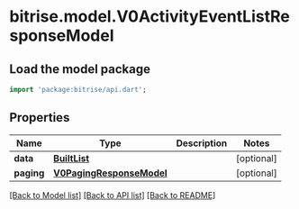 # bitrise.model.V0ActivityEventListResponseModel

## Load the model package
```dart
import 'package:bitrise/api.dart';
```

## Properties
Name | Type | Description | Notes
------------ | ------------- | ------------- | -------------
**data** | [**BuiltList<V0ActivityEventResponseItemModel>**](V0ActivityEventResponseItemModel.md) |  | [optional] 
**paging** | [**V0PagingResponseModel**](V0PagingResponseModel.md) |  | [optional] 

[[Back to Model list]](../README.md#documentation-for-models) [[Back to API list]](../README.md#documentation-for-api-endpoints) [[Back to README]](../README.md)


